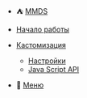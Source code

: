 * :tent: [ MMDS ](index.ru.md)
* [ Начало работы ](getting_started.ru.md)
* [ Кастомизация ](customization.ru.md)
  * [ Настройки ](settings.ru.md)
  * [Java Script API](api.ru.md)

* :wrench: [Меню](sidebar.ru.md)
